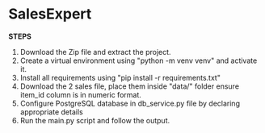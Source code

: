 # SalesExpert

**STEPS**
1. Download the Zip file and extract the project.
2. Create a virtual environment using "python -m venv venv" and activate it.
3. Install all requirements using "pip install -r requirements.txt"
4. Download the 2 sales file, place them inside "data/" folder ensure item_id column is in numeric format.
5. Configure PostgreSQL database in db_service.py file by declaring appropriate details
6. Run the main.py script and follow the output.
